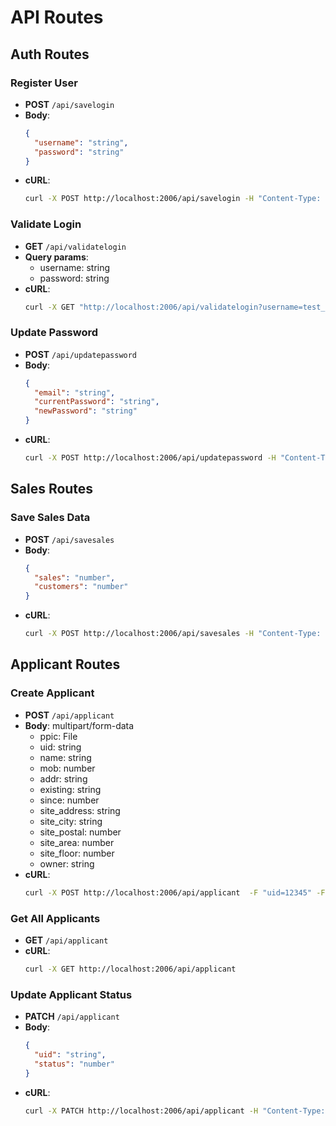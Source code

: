 # API Routes

## Auth Routes

### Register User

- **POST** `/api/savelogin`
- **Body**:
  ```json
  {
    "username": "string",
    "password": "string"
  }
  ```
- **cURL**:
  ```sh
  curl -X POST http://localhost:2006/api/savelogin -H "Content-Type: application/json" -d '{"username":"test_user","password":"test_password"}'
  ```

### Validate Login

- **GET** `/api/validatelogin`
- **Query params**:
  - username: string
  - password: string
- **cURL**:
  ```sh
  curl -X GET "http://localhost:2006/api/validatelogin?username=test_user&password=test_password"
  ```

### Update Password

- **POST** `/api/updatepassword`
- **Body**:
  ```json
  {
    "email": "string",
    "currentPassword": "string",
    "newPassword": "string"
  }
  ```
- **cURL**:
  ```sh
  curl -X POST http://localhost:2006/api/updatepassword -H "Content-Type: application/json" -d '{"email":"test_email@example.com","currentPassword":"current_password","newPassword":"new_password"}'
  ```

## Sales Routes

### Save Sales Data

- **POST** `/api/savesales`
- **Body**:
  ```json
  {
    "sales": "number",
    "customers": "number"
  }
  ```
- **cURL**:
  ```sh
  curl -X POST http://localhost:2006/api/savesales -H "Content-Type: application/json" -d '{"sales":123,"customers":456}'
  ```

## Applicant Routes

### Create Applicant

- **POST** `/api/applicant`
- **Body**: multipart/form-data
  - ppic: File
  - uid: string
  - name: string
  - mob: number
  - addr: string
  - existing: string
  - since: number
  - site_address: string
  - site_city: string
  - site_postal: number
  - site_area: number
  - site_floor: number
  - owner: string
- **cURL**:
  ```sh
  curl -X POST http://localhost:2006/api/applicant  -F "uid=12345" -F "name=John Doe" -F "mob=1234567890" -F "addr=123 Main St" -F "existing=yes" -F "since=2020" -F "site_address=456 Elm St" -F "site_city=Metropolis" -F "site_postal=12345" -F "site_area=1000" -F "site_floor=2" -F "owner=Jane Doe"
  ```

### Get All Applicants

- **GET** `/api/applicant`
- **cURL**:
  ```sh
  curl -X GET http://localhost:2006/api/applicant
  ```

### Update Applicant Status

- **PATCH** `/api/applicant`
- **Body**:
  ```json
  {
    "uid": "string",
    "status": "number"
  }
  ```
- **cURL**:
  ```sh
  curl -X PATCH http://localhost:2006/api/applicant -H "Content-Type: application/json" -d '{"uid":"12345","status":1}'
  ```
